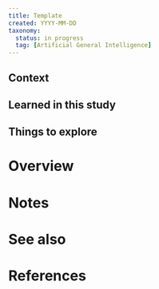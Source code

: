 ```yaml
---
title: Template
created: YYYY-MM-DD
taxonomy:
  status: in progress
  tag: [Artificial General Intelligence]
---
```


## Context

## Learned in this study

## Things to explore

# Overview

# Notes

# See also

# References
